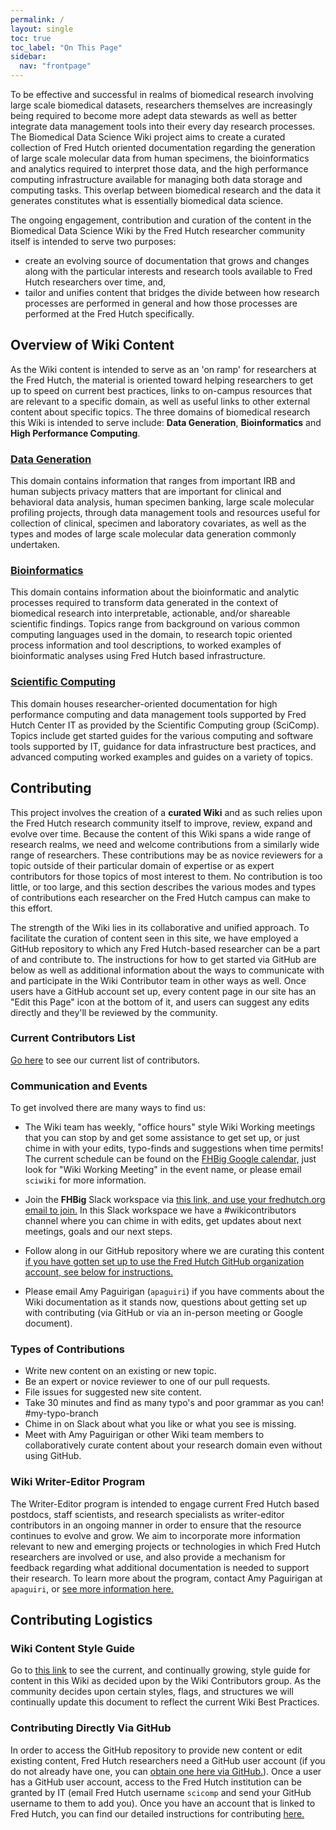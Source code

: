 ```yaml
---
permalink: /
layout: single
toc: true
toc_label: "On This Page"
sidebar:
  nav: "frontpage"
---
```

To be effective and successful in realms of biomedical research involving large scale biomedical datasets, researchers themselves are increasingly being required to become more adept data stewards as well as better integrate data management tools into their every day research processes. The Biomedical Data Science Wiki project aims to create a curated collection of Fred Hutch oriented documentation regarding the generation of large scale molecular data from human specimens, the bioinformatics and analytics required to interpret those data, and the high performance computing infrastructure available for managing both data storage and computing tasks.  This overlap between biomedical research and the data it generates constitutes what is essentially biomedical data science.  

The ongoing engagement, contribution and curation of the content in the Biomedical Data Science Wiki by the Fred Hutch researcher community itself is intended to serve two purposes:
- create an evolving source of documentation that grows and changes along with the particular interests and research tools available to Fred Hutch researchers over time, and,
- tailor and unifies content that bridges the divide between how research processes are performed in general and how those processes are performed at the Fred Hutch specifically.



## Overview of Wiki Content
As the Wiki content is intended to serve as an 'on ramp' for researchers at the Fred Hutch, the material is oriented toward helping researchers to get up to speed on current best practices, links to on-campus resources that are relevant to a specific domain,  as well as useful links to other external content about specific topics.  The three domains of biomedical research this Wiki is intended to serve include: **Data Generation**, **Bioinformatics** and **High Performance Computing**.  

### [Data Generation](http://sciwiki.fredhutch.org/generation/gen_index/)
This domain contains information that ranges from important IRB and human subjects privacy matters that are important for clinical and behavioral data analysis, human specimen banking, large scale molecular profiling projects, through data management tools and resources useful for collection of clinical, specimen and laboratory covariates, as well as the types and modes of large scale molecular data generation commonly undertaken.  

### [Bioinformatics](http://sciwiki.fredhutch.org/bioinformatics/inf_index/)
This domain contains information about the bioinformatic and analytic processes required to transform data generated in the context of biomedical research into interpretable, actionable, and/or shareable scientific findings.  Topics range from background on various common computing languages used in the domain, to research topic oriented process information and tool descriptions, to worked examples of bioinformatic analyses using Fred Hutch based infrastructure.  

### [Scientific Computing](http://sciwiki.fredhutch.org/computing/comp_index/)
This domain houses researcher-oriented documentation for high performance computing and data management tools supported by Fred Hutch Center IT as provided by the Scientific Computing group (SciComp).  Topics include get started guides for the various computing and software tools supported by IT, guidance for data infrastructure best practices, and advanced computing worked examples and guides on a variety of topics.  

## Contributing
This project involves the creation of a **curated Wiki** and as such relies upon the Fred Hutch research community itself to improve, review, expand and evolve over time.  Because the content of this Wiki spans a wide range of research realms, we need and welcome contributions from a similarly wide range of researchers.  These contributions may be as novice reviewers for a topic outside of their particular domain of expertise or as expert contributors for those topics of most interest to them.  No contribution is too little, or too large, and this section describes the various modes and types of contributions each researcher on the Fred Hutch campus can make to this effort.  

The strength of the Wiki lies in its collaborative and unified approach. To facilitate the curation of content seen in this site, we have employed a GitHub repository to which any Fred Hutch-based researcher can be a part of and contribute to.  The instructions for how to get started via GitHub are below as well as additional information about the ways to communicate with and participate in the Wiki Contributor team in other ways as well.  Once users have a GitHub account set up, every content page in our site has an "Edit this Page" icon at the bottom of it, and users can suggest any edits directly and they'll be reviewed by the community.

### Current Contributors List
[Go here](https://fredhutch.github.io/wiki/contributors/) to see our current list of contributors.  

### Communication and Events
To get involved there are many ways to find us:
- The Wiki team has weekly, "office hours" style Wiki Working meetings that you can stop by and get some assistance to get set up, or just chime in with your edits, typo-finds and suggestions when time permits!  The current schedule can be found on the [FHBig Google calendar,](https://calendar.google.com/calendar/r?cid=Z2QzMGRsaWZyaTRmdTdoMTA0Y3VxZGowZGdAZ3JvdXAuY2FsZW5kYXIuZ29vZ2xlLmNvbQ) just look for "Wiki Working Meeting" in the event name, or please email `sciwiki` for more information.  

- Join the **FHBig** Slack workspace via [this link, and use your fredhutch.org email to join.](https://join.slack.com/t/fhbig/shared_invite/enQtMzUyMDIxNzk3MDU3LWNjMDg3ZDVhNGZiNTBlODRmNWM5ZjczMzI1MGNmZTg4NGQ5ODgzMGNmMjcyNzMxMDc0YWFlN2VkNjI4NGZjNjg)  In this Slack workspace we have a #wikicontributors channel where you can chime in with edits, get updates about next meetings, goals and our next steps.  

- Follow along in our GitHub repository where we are curating this content [if you have gotten set up to use the Fred Hutch GitHub organization account, see below for instructions.](https://github.com/FredHutch/wiki)

- Please email Amy Paguirigan (`apaguiri`) if you have comments about the Wiki documentation as it stands now, questions about getting set up with contributing (via GitHub or via an in-person meeting or Google document).  

### Types of Contributions
- Write new content on an existing or new topic.
- Be an expert or novice reviewer to one of our pull requests.
- File issues for suggested new site content.
- Take 30 minutes and find as many typo's and poor grammar as you can! #my-typo-branch
- Chime in on Slack about what you like or what you see is missing.  
- Meet with Amy Paguirigan or other Wiki team members to collaboratively curate content about your research domain even without using GitHub.  

### Wiki Writer-Editor Program
The Writer-Editor program is intended to engage current Fred Hutch based postdocs, staff scientists, and research specialists as writer-editor contributors in an ongoing manner in order to ensure that the resource continues to evolve and grow.  We aim to incorporate more information relevant to new and emerging projects or technologies in which Fred Hutch researchers are involved or use, and also provide a mechanism for feedback regarding what additional documentation is needed to support their research.  To learn more about the program, contact Amy Paguirigan at `apaguiri`, or [see more information here.](https://fredhutch.github.io/wiki/outreach/)

## Contributing Logistics
### Wiki Content Style Guide
Go to [this link](https://fredhutch.github.io/wiki/styleguide/) to see the current, and continually growing, style guide for content in this Wiki as decided upon by the Wiki Contributors group.  As the community decides upon certain styles, flags, and structures we will continually update this document to reflect the current Wiki Best Practices.  

### Contributing Directly Via GitHub
In order to access the GitHub repository to provide new content or edit existing content, Fred Hutch researchers need a GitHub user account (if you do not already have one, you can [obtain one here via GitHub.](https://github.com/join)).  Once a user has a GitHub user account, access to the Fred Hutch institution can be granted by IT (email Fred Hutch username `scicomp` and send your GitHub username to them to add you).  Once you have an account that is linked to Fred Hutch, you can find our detailed instructions for contributing [here.](https://github.com/FredHutch/wiki/blob/master/README.md)
